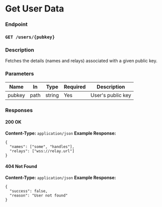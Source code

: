 # Get User Data

### Endpoint

### `GET /users/{pubkey}`

### Description

Fetches the details (names and relays) associated with a given public key.

### Parameters

| Name   | In   | Type   | Required | Description       |
| ------ | ---- | ------ | -------- | ----------------- |
| pubkey | path | string | Yes      | User's public key |

### Responses

#### 200 OK

**Content-Type:** `application/json`
**Example Response:**

```jsonc
{
  "names": ["some", "handles"],
  "relays": ["wss://relay.url"]
}
```

#### 404 Not Found

**Content-Type:** `application/json`
**Example Response:**

```jsonc
{
  "success": false,
  "reason": "User not found"
}
```
